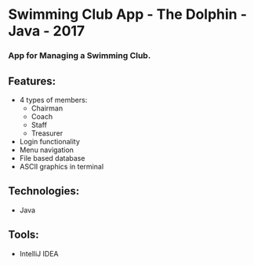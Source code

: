 # Swimming Club App - The Dolphin - Java - 2017
### App for Managing a Swimming Club.

## Features: 
- 4 types of members:
  - Chairman
  - Coach
  - Staff
  - Treasurer
- Login functionality
- Menu navigation
- File based database
- ASCII graphics in terminal

## Technologies:
- Java

## Tools:
- IntelliJ IDEA

